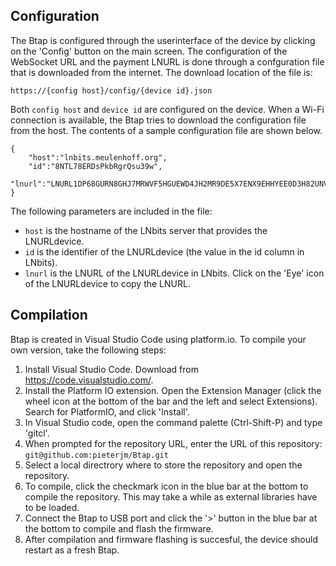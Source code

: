 

## Configuration 

The Btap is configured through the userinterface of the device by clicking on the 'Config' button on the main screen. The configuration of the WebSocket URL and the payment LNURL is done through a confguration file that is downloaded from the internet. The download location of the file is:

```
https://{config host}/config/{device id}.json
```

Both `config host` and `device id` are configured on the device. When a Wi-Fi connection is available, the Btap tries to download the configuration file from the host. The contents of a sample configuration file are shown below.

```
{
    "host":"lnbits.meulenhoff.org",
    "id":"8NTL78ERDsPkbRgrQsu39w",
    "lnurl":"LNURL1DP68GURN8GHJ7MRWVF5HGUEWD4JH2MR9DE5X7ENX9EHHYEE0D3H82UNVV3JHV6TRV5HKZURF9AMRZTMVDE6HYMP08P89GNPH8PZ4Y3RN2P4KY5N8WFGHXAFN89MN7EMSD9HN6VFXWPEX7ENFWS7NQT33XGNXZMT0W4H8G0F3JTRVVM"
}
```

The following parameters are included in the file:
 - `host` is the hostname of the LNbits server that provides the LNURLdevice. 
 - `id` is the identifier of the LNURLdevice (the value in the id column in LNbits).
 - `lnurl` is the LNURL of the LNURLdevice in LNbits. Click on the 'Eye' icon of the LNURLdevice to copy the LNURL.


## Compilation

Btap is created in Visual Studio Code using platform.io. To compile your own version, take the following steps:

  1. Install Visual Studio Code. Download from https://code.visualstudio.com/.
  2. Install the Platform IO extension. Open the Extension Manager (click the wheel icon at the bottom of the bar and the left and select Extensions). Search for PlatformIO, and click 'Install'.
  3. In Visual Studio code, open the command palette (Ctrl-Shift-P) and type 'gitcl'.
  4. When prompted for the repository URL, enter the URL of this repository: `git@github.com:pieterjm/Btap.git`
  5. Select a local directrory where to store the repository and open the repository.
  6. To compile, click the checkmark icon in the blue bar at the bottom to compile the repository. This may take a while as external libraries have to be loaded.
  7. Connect the Btap to USB port and click the '>' button in the blue bar at the bottom to compile and flash the firmware.
  8. After compilation and firmware flashing is succesful, the device should restart as a fresh Btap.
  

